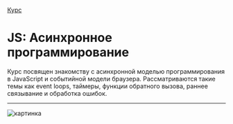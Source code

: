 [Курс](https://ru.hexlet.io/courses/js-asynchronous-programming)

JS: Асинхронное программирование
=====================


Курс посвящен знакомству с асинхронной моделью программирования в JavaScript и событийной модели браузера. Рассматриваются такие темы как event loops, таймеры, функции обратного вызова, раннее связывание и обработка ошибок.
***********************
![картинка](https://cdn2.hexlet.io/derivations/image/fill/600/400/eyJpZCI6IjIyYjE2NzU0ZWMwZDkzZDMwMzU5MTA1ZGVjY2EzNmNhLnBuZyIsInN0b3JhZ2UiOiJzdG9yZSJ9?signature=da9f08567e3a4afa41adbb4d43c6f9e21020f73c2bc5ae8b0c12f36aca1f1c5b)
